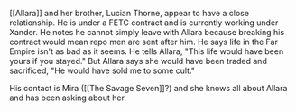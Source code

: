 [[Allara]] and her brother, Lucian Thorne, appear to have a close relationship. He is under a FETC contract and is currently working under Xander. He notes he cannot simply leave with Allara because breaking his contract would mean repo men are sent after him. He says life in the Far Empire isn't as bad as it seems. He tells Allara, "This life would have been yours if you stayed." But Allara says she would have been traded and sacrificed, "He would have sold me to some cult."

His contact is Mira ([[The Savage Seven]]?) and she knows all about Allara and has been asking about her. 